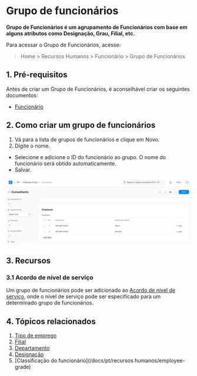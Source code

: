 # Grupo de funcionários



**Grupo de Funcionários é um agrupamento de Funcionários com base em alguns atributos como Designação, Grau, Filial, etc.**

Para acessar o Grupo de Funcionários, acesse:
> Home > Recursos Humanos > Funcionário > Grupo de Funcionários
> 
> 

## 1. Pré-requisitos

Antes de criar um Grupo de Funcionários, é aconselhável criar os seguintes documentos:

* [Funcionário](/docs/pt/human-resources/employee)

## 2. Como criar um grupo de funcionários

1. Vá para a lista de grupos de funcionários e clique em Novo.
2. Digite o nome.

- Selecione e adicione o ID do funcionário ao grupo. O nome do funcionário será obtido automaticamente.
- Salvar.

![Employee Group](/files/employee-group.png )

## 3. Recursos

### 3.1 Acordo de nível de serviço

Um grupo de funcionários pode ser adicionado ao [Acordo de nível de serviço](https://docs.erpnext.com/docs/pt/support/service-level-agreement), onde o nível de serviço pode ser especificado para um determinado grupo de funcionários.

## 4. Tópicos relacionados

1. [Tipo de emprego](/docs/pt/human-resources/employment-type)
2. [Filial](/docs/pt/human-resources/branch)
3. [Departamento](/docs/pt/human-resources/department)
4. [Designação](/docs/pt/human-resources/designação)
5. [Classificação do funcionário](/docs/pt/recursos humanos/employee-grade)




